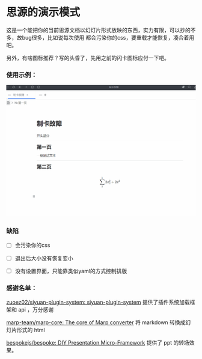 # 思源的演示模式

这是一个能把你的当前思源文档以幻灯片形式放映的东西，实力有限，可以抄的不多，故bug很多，比如说每次使用
都会污染你的css，要重载才能恢复，凑合着用吧。

另外，有啥图标推荐？写的头昏了，先用之前的闪卡图标应付一下吧。

### 使用示例：

![Alt text](img/%E6%BC%94%E7%A4%BA%E6%A8%A1%E5%BC%8F.gif)


### 缺陷

* [ ] 会污染你的css
* [ ] 退出后大小没有恢复变小
* [ ] 没有设置界面，只能靠类似yaml的方式控制排版



### 感谢名单：

[zuoez02/siyuan-plugin-system: siyuan-plugin-system](https://github.com/zuoez02/siyuan-plugin-system) 提供了插件系统加载框架和 api ，万分感谢

[marp-team/marp-core: The core of Marp converter](https://github.com/marp-team/marp-core) 将 markdown 转换成幻灯片形式的 html

[bespokejs/bespoke: DIY Presentation Micro-Framework](https://github.com/bespokejs/bespoke) 提供了 ppt 的转场效果。